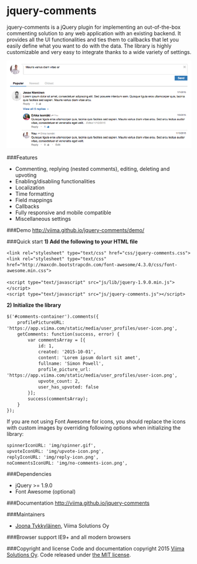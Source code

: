# jquery-comments
jquery-comments is a jQuery plugin for implementing an out-of-the-box commenting solution to any web application with an existing backend. It provides all the UI functionalities and ties them to callbacks that let you easily define what you want to do with the data. The library is highly customizable and very easy to integrate thanks to a wide variety of settings.

![Screenshot of jquery-comments](screenshot.png?raw=true "Screenshot of jquery-comments")

###Features
- Commenting, replying (nested comments), editing, deleting and upvoting
- Enabling/disabling functionalities
- Localization
- Time formatting
- Field mappings
- Callbacks
- Fully responsive and mobile compatible
- Miscellaneous settings

###Demo
http://viima.github.io/jquery-comments/demo/

###Quick start
**1) Add the following to your HTML file**
```
<link rel="stylesheet" type="text/css" href="css/jquery-comments.css">
<link rel="stylesheet" type="text/css" href="http://maxcdn.bootstrapcdn.com/font-awesome/4.3.0/css/font-awesome.min.css">

<script type="text/javascript" src="js/lib/jquery-1.9.0.min.js"></script>
<script type="text/javascript" src="js/jquery-comments.js"></script>
```

**2) Initialize the library**
```
$('#comments-container').comments({
    profilePictureURL: 'https://app.viima.com/static/media/user_profiles/user-icon.png',
    getComments: function(success, error) {
        var commentsArray = [{
            id: 1,
            created: '2015-10-01',
            content: 'Lorem ipsum dolort sit amet',
            fullname: 'Simon Powell',
            profile_picture_url: 'https://app.viima.com/static/media/user_profiles/user-icon.png',
            upvote_count: 2,
            user_has_upvoted: false
        }];
        success(commentsArray);
    }
});
```
If you are not using Font Awesome for icons, you should replace the icons with custom images by overriding following options when initializing the library:
```
spinnerIconURL: 'img/spinner.gif',
upvoteIconURL: 'img/upvote-icon.png',
replyIconURL: 'img/reply-icon.png',
noCommentsIconURL: 'img/no-comments-icon.png',
```

###Dependencies
- jQuery >= 1.9.0
- Font Awesome (optional)

###Documentation
http://viima.github.io/jquery-comments

###Maintainers
- [Joona Tykkyläinen](https://www.linkedin.com/in/joonatykkylainen), Viima Solutions Oy

###Browser support
IE9+ and all modern browsers

###Copyright and license
Code and documentation copyright 2015 [Viima Solutions Oy](https://www.viima.com/). Code released under [the MIT license](https://github.com/Viima/jquery-comments/blob/master/LICENSE).
